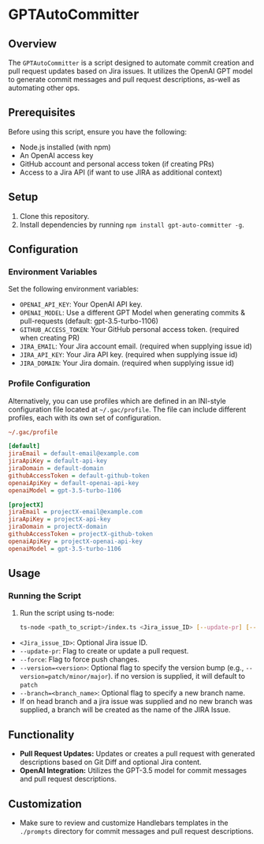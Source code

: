 # GPTAutoCommitter

## Overview
The `GPTAutoCommitter` is a script designed to automate commit creation and pull request updates based on Jira issues. It utilizes the OpenAI GPT model to generate commit messages and pull request descriptions, as-well as automating other ops.

## Prerequisites
Before using this script, ensure you have the following:

- Node.js installed (with npm)
- An OpenAI access key
- GitHub account and personal access token (if creating PRs)
- Access to a Jira API (if want to use JIRA as additional context)


## Setup
1. Clone this repository.
2. Install dependencies by running `npm install gpt-auto-committer -g`.

## Configuration
### Environment Variables
Set the following environment variables:

- `OPENAI_API_KEY`: Your OpenAI API key.
- `OPENAI_MODEL`: Use a different GPT Model when generating commits & pull-requests (default: gpt-3.5-turbo-1106)
- `GITHUB_ACCESS_TOKEN`: Your GitHub personal access token. (required when creating PR)
- `JIRA_EMAIL`: Your Jira account email. (required when supplying issue id)
- `JIRA_API_KEY`: Your Jira API key. (required when supplying issue id)
- `JIRA_DOMAIN`: Your Jira domain. (required when supplying issue id)

### Profile Configuration

Alternatively, you can use profiles which are defined in an INI-style configuration file located at `~/.gac/profile`. The file can include different profiles, each with its own set of configuration.

```ini
~/.gac/profile

[default]
jiraEmail = default-email@example.com
jiraApiKey = default-api-key
jiraDomain = default-domain
githubAccessToken = default-github-token
openaiApiKey = default-openai-api-key
openaiModel = gpt-3.5-turbo-1106

[projectX]
jiraEmail = projectX-email@example.com
jiraApiKey = projectX-api-key
jiraDomain = projectX-domain
githubAccessToken = projectX-github-token
openaiApiKey = projectX-openai-api-key
openaiModel = gpt-3.5-turbo-1106
```
## Usage
### Running the Script
1. Run the script using ts-node:
   ```bash
   ts-node <path_to_script>/index.ts <Jira_issue_ID> [--update-pr] [--force] [--version=<version>] [--branch=<branch_name>]
   ```
  - `<Jira_issue_ID>`: Optional Jira issue ID.
  - `--update-pr`: Flag to create or update a pull request.
  - `--force`: Flag to force push changes. 
  - `--version=<version>`: Optional flag to specify the version bump (e.g., `--version=patch/minor/major`). if no version is supplied, it will default to `patch`
  - `--branch=<branch_name>`: Optional flag to specify a new branch name. 
  - If on head branch and a jira issue was supplied and no new branch was supplied, a branch will be created as the name of the JIRA Issue.


## Functionality
- **Pull Request Updates:** Updates or creates a pull request with generated descriptions based on Git Diff and optional Jira content.
- **OpenAI Integration:** Utilizes the GPT-3.5 model for commit messages and pull request descriptions.

## Customization
- Make sure to review and customize Handlebars templates in the `./prompts` directory for commit messages and pull request descriptions.
